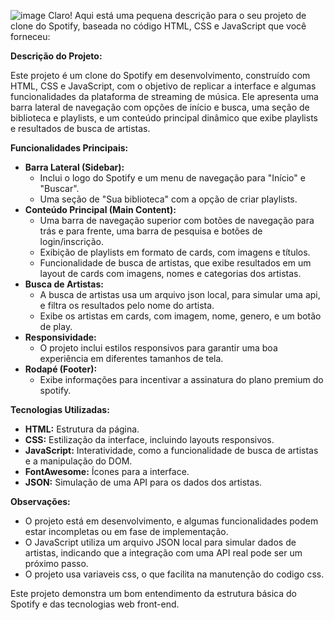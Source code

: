 ![image](https://github.com/user-attachments/assets/17468766-f0c0-4324-80ae-aaeb0a400f3f)
Claro! Aqui está uma pequena descrição para o seu projeto de clone do Spotify, baseada no código HTML, CSS e JavaScript que você forneceu:

**Descrição do Projeto:**

Este projeto é um clone do Spotify em desenvolvimento, construído com HTML, CSS e JavaScript, com o objetivo de replicar a interface e algumas funcionalidades da plataforma de streaming de música. Ele apresenta uma barra lateral de navegação com opções de início e busca, uma seção de biblioteca e playlists, e um conteúdo principal dinâmico que exibe playlists e resultados de busca de artistas.

**Funcionalidades Principais:**

* **Barra Lateral (Sidebar):**
    * Inclui o logo do Spotify e um menu de navegação para "Início" e "Buscar".
    * Uma seção de "Sua biblioteca" com a opção de criar playlists.
* **Conteúdo Principal (Main Content):**
    * Uma barra de navegação superior com botões de navegação para trás e para frente, uma barra de pesquisa e botões de login/inscrição.
    * Exibição de playlists em formato de cards, com imagens e títulos.
    * Funcionalidade de busca de artistas, que exibe resultados em um layout de cards com imagens, nomes e categorias dos artistas.
* **Busca de Artistas:**
    * A busca de artistas usa um arquivo json local, para simular uma api, e filtra os resultados pelo nome do artista.
    * Exibe os artistas em cards, com imagem, nome, genero, e um botão de play.
* **Responsividade:**
    * O projeto inclui estilos responsivos para garantir uma boa experiência em diferentes tamanhos de tela.
* **Rodapé (Footer):**
    * Exibe informações para incentivar a assinatura do plano premium do spotify.

**Tecnologias Utilizadas:**

* **HTML:** Estrutura da página.
* **CSS:** Estilização da interface, incluindo layouts responsivos.
* **JavaScript:** Interatividade, como a funcionalidade de busca de artistas e a manipulação do DOM.
* **FontAwesome:** Ícones para a interface.
* **JSON:** Simulação de uma API para os dados dos artistas.

**Observações:**

* O projeto está em desenvolvimento, e algumas funcionalidades podem estar incompletas ou em fase de implementação.
* O JavaScript utiliza um arquivo JSON local para simular dados de artistas, indicando que a integração com uma API real pode ser um próximo passo.
* O projeto usa variaveis css, o que facilita na manutenção do codigo css.

Este projeto demonstra um bom entendimento da estrutura básica do Spotify e das tecnologias web front-end.

